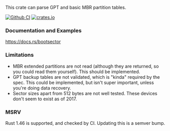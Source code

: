 This crate can parse GPT and basic MBR partition tables.

[![Github CI](https://github.com/FauxFaux/bootsector/actions/workflows/rust.yml/badge.svg)](https://github.com/FauxFaux/bootsector/actions/workflows/rust.yml)
[![crates.io](https://img.shields.io/crates/v/bootsector.svg)](https://crates.io/crates/bootsector)


### Documentation and Examples

https://docs.rs/bootsector

### Limitations

 * MBR extended partitions are not read (although they are returned, so you could read
   them yourself). This should be implemented.
 * GPT backup tables are not validated, which is "kinda" required by the spec. This
   could be implemented, but isn't super important, unless you're doing data recovery.
 * Sector sizes apart from 512 bytes are not well tested. These devices don't seem to
   exist as of 2017.

### MSRV

Rust 1.46 is supported, and checked by CI. Updating this is a semver bump.
